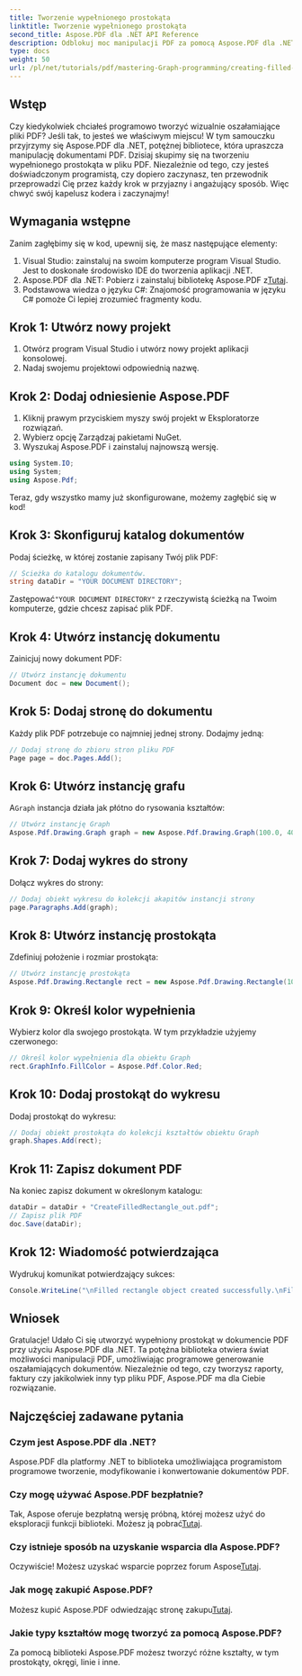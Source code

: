 ```yaml
---
title: Tworzenie wypełnionego prostokąta
linktitle: Tworzenie wypełnionego prostokąta
second_title: Aspose.PDF dla .NET API Reference
description: Odblokuj moc manipulacji PDF za pomocą Aspose.PDF dla .NET w tym samouczku krok po kroku. Dowiedz się, jak programowo tworzyć wizualnie atrakcyjne dokumenty PDF, rysując wypełnione prostokąty.
type: docs
weight: 50
url: /pl/net/tutorials/pdf/mastering-Graph-programming/creating-filled-rectangle/
---
```

## Wstęp

Czy kiedykolwiek chciałeś programowo tworzyć wizualnie oszałamiające pliki PDF? Jeśli tak, to jesteś we właściwym miejscu! W tym samouczku przyjrzymy się Aspose.PDF dla .NET, potężnej bibliotece, która upraszcza manipulację dokumentami PDF. Dzisiaj skupimy się na tworzeniu wypełnionego prostokąta w pliku PDF. Niezależnie od tego, czy jesteś doświadczonym programistą, czy dopiero zaczynasz, ten przewodnik przeprowadzi Cię przez każdy krok w przyjazny i angażujący sposób. Więc chwyć swój kapelusz kodera i zaczynajmy!

## Wymagania wstępne

Zanim zagłębimy się w kod, upewnij się, że masz następujące elementy:

1. Visual Studio: zainstaluj na swoim komputerze program Visual Studio. Jest to doskonałe środowisko IDE do tworzenia aplikacji .NET.
2. Aspose.PDF dla .NET: Pobierz i zainstaluj bibliotekę Aspose.PDF z[Tutaj](https://releases.aspose.com/pdf/net/).
3. Podstawowa wiedza o języku C#: Znajomość programowania w języku C# pomoże Ci lepiej zrozumieć fragmenty kodu.

## Krok 1: Utwórz nowy projekt

1. Otwórz program Visual Studio i utwórz nowy projekt aplikacji konsolowej.
2. Nadaj swojemu projektowi odpowiednią nazwę.

## Krok 2: Dodaj odniesienie Aspose.PDF

1. Kliknij prawym przyciskiem myszy swój projekt w Eksploratorze rozwiązań.
2. Wybierz opcję Zarządzaj pakietami NuGet.
3. Wyszukaj Aspose.PDF i zainstaluj najnowszą wersję.

```csharp
using System.IO;
using System;
using Aspose.Pdf;
```

Teraz, gdy wszystko mamy już skonfigurowane, możemy zagłębić się w kod!

## Krok 3: Skonfiguruj katalog dokumentów

Podaj ścieżkę, w której zostanie zapisany Twój plik PDF:

```csharp
// Ścieżka do katalogu dokumentów.
string dataDir = "YOUR DOCUMENT DIRECTORY";
```

 Zastępować`"YOUR DOCUMENT DIRECTORY"` z rzeczywistą ścieżką na Twoim komputerze, gdzie chcesz zapisać plik PDF.

## Krok 4: Utwórz instancję dokumentu

Zainicjuj nowy dokument PDF:

```csharp
// Utwórz instancję dokumentu
Document doc = new Document();
```

## Krok 5: Dodaj stronę do dokumentu

Każdy plik PDF potrzebuje co najmniej jednej strony. Dodajmy jedną:

```csharp
// Dodaj stronę do zbioru stron pliku PDF
Page page = doc.Pages.Add();
```

## Krok 6: Utwórz instancję grafu

 A`Graph` instancja działa jak płótno do rysowania kształtów:

```csharp
// Utwórz instancję Graph
Aspose.Pdf.Drawing.Graph graph = new Aspose.Pdf.Drawing.Graph(100.0, 400.0);
```

## Krok 7: Dodaj wykres do strony

Dołącz wykres do strony:

```csharp
// Dodaj obiekt wykresu do kolekcji akapitów instancji strony
page.Paragraphs.Add(graph);
```

## Krok 8: Utwórz instancję prostokąta

Zdefiniuj położenie i rozmiar prostokąta:

```csharp
// Utwórz instancję prostokąta
Aspose.Pdf.Drawing.Rectangle rect = new Aspose.Pdf.Drawing.Rectangle(100, 100, 200, 120);
```

## Krok 9: Określ kolor wypełnienia

Wybierz kolor dla swojego prostokąta. W tym przykładzie użyjemy czerwonego:

```csharp
// Określ kolor wypełnienia dla obiektu Graph
rect.GraphInfo.FillColor = Aspose.Pdf.Color.Red;
```

## Krok 10: Dodaj prostokąt do wykresu

Dodaj prostokąt do wykresu:

```csharp
// Dodaj obiekt prostokąta do kolekcji kształtów obiektu Graph
graph.Shapes.Add(rect);
```

## Krok 11: Zapisz dokument PDF

Na koniec zapisz dokument w określonym katalogu:

```csharp
dataDir = dataDir + "CreateFilledRectangle_out.pdf";
// Zapisz plik PDF
doc.Save(dataDir);
```

## Krok 12: Wiadomość potwierdzająca

Wydrukuj komunikat potwierdzający sukces:

```csharp
Console.WriteLine("\nFilled rectangle object created successfully.\nFile saved at " + dataDir);
```

## Wniosek

Gratulacje! Udało Ci się utworzyć wypełniony prostokąt w dokumencie PDF przy użyciu Aspose.PDF dla .NET. Ta potężna biblioteka otwiera świat możliwości manipulacji PDF, umożliwiając programowe generowanie oszałamiających dokumentów. Niezależnie od tego, czy tworzysz raporty, faktury czy jakikolwiek inny typ pliku PDF, Aspose.PDF ma dla Ciebie rozwiązanie.

## Najczęściej zadawane pytania

### Czym jest Aspose.PDF dla .NET?
Aspose.PDF dla platformy .NET to biblioteka umożliwiająca programistom programowe tworzenie, modyfikowanie i konwertowanie dokumentów PDF.

### Czy mogę używać Aspose.PDF bezpłatnie?
 Tak, Aspose oferuje bezpłatną wersję próbną, której możesz użyć do eksploracji funkcji biblioteki. Możesz ją pobrać[Tutaj](https://releases.aspose.com/).

### Czy istnieje sposób na uzyskanie wsparcia dla Aspose.PDF?
 Oczywiście! Możesz uzyskać wsparcie poprzez forum Aspose[Tutaj](https://forum.aspose.com/c/pdf/10).

### Jak mogę zakupić Aspose.PDF?
 Możesz kupić Aspose.PDF odwiedzając stronę zakupu[Tutaj](https://purchase.aspose.com/buy).

### Jakie typy kształtów mogę tworzyć za pomocą Aspose.PDF?
Za pomocą biblioteki Aspose.PDF możesz tworzyć różne kształty, w tym prostokąty, okręgi, linie i inne.